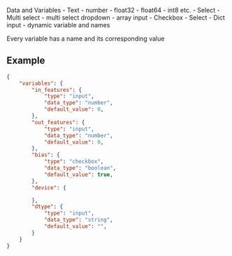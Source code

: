 Data and Variables
    - Text
    - number
        - float32
        - float64
        - int8
        etc.
    - Select
    - Multi select
        - multi select dropdown
        - array input
    - Checkbox
    - Select
    - Dict input
        - dynamic variable and names
    
Every variable has a name and its corresponding value

## Example

```json
{
    "variables": {
        "in_features": {
            "type": "input",
            "data_type": "number",
            "default_value": 0,
        },
        "out_features": {
            "type": "input",
            "data_type": "number",
            "default_value": 0,
        },
        "bias": {
            "type": "checkbox",
            "data_type": "boolean",
            "default_value": true,
        },
        "device": {

        },
        "dtype": {
            "type": "input",
            "data_type": "string",
            "default_value": "",
        }
    }
}
```
